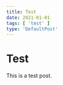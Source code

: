```yaml
---
title: Test
date: 2021-01-01
tags: [ 'test' ]
type: 'DefaultPost'
---
```


# Test

This is a test post.

